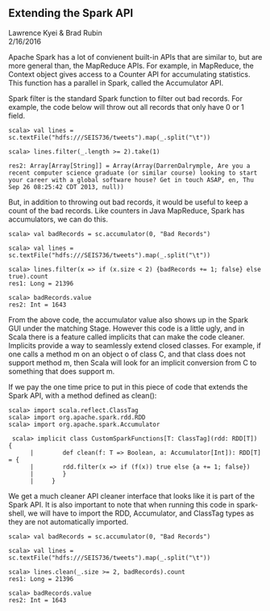 ## Extending the Spark API ##

Lawrence Kyei & Brad Rubin  
2/16/2016

Apache Spark has a lot of convienent built-in APIs that are similar to, but are more general than, the MapReduce APIs. For example, in MapReduce, the Context object gives access to a Counter API for accumulating statistics. This function has a parallel in Spark, called the Accumulator API.

Spark filter is the standard Spark function to filter out bad records. For example, the code below will throw out all records that only have 0 or 1 field.

    scala> val lines = sc.textFile("hdfs:///SEIS736/tweets").map(_.split("\t"))
 
    scala> lines.filter(_.length >= 2).take(1)
    
    res2: Array[Array[String]] = Array(Array(DarrenDalrymple, Are you a recent computer science graduate (or similar course) looking to start your career with a global software house? Get in touch ASAP, en, Thu Sep 26 08:25:42 CDT 2013, null))


But, in addition to throwing out bad records, it would be useful to keep a count of the bad records. Like counters in Java MapReduce, Spark has accumulators, we can do this.

    scala> val badRecords = sc.accumulator(0, "Bad Records")
   
    scala> val lines = sc.textFile("hdfs:///SEIS736/tweets").map(_.split("\t"))
    
    scala> lines.filter(x => if (x.size < 2) {badRecords += 1; false} else true).count
    res1: Long = 21396

    scala> badRecords.value
    res2: Int = 1643

From the above code, the accumulator value also shows up in the Spark GUI under the matching Stage. However this code is a little ugly, and in Scala there is a feature called implicits that can make the code cleaner. Implicits provide a way to seamlessly extend closed classes. For example, if one calls a method m on an object o of class C, and that class does not support method m, then Scala will look for an implicit conversion from C to something that does support m.

If we pay the one time price to put in this piece of code that extends the Spark API, with a method defined as clean():

    scala> import scala.reflect.ClassTag
    scala> import org.apache.spark.rdd.RDD                               
    scala> import org.apache.spark.Accumulator

     scala> implicit class CustomSparkFunctions[T: ClassTag](rdd: RDD[T]) {
          |        def clean(f: T => Boolean, a: Accumulator[Int]): RDD[T] = {
          |        rdd.filter(x => if (f(x)) true else {a += 1; false})
          |        }
          |     }

We get a much cleaner API cleaner interface that looks like it is part of the Spark API. It is also important to note that when running this code in spark-shell, we will have to import the RDD, Accumulator, and ClassTag types as they are not automatically imported.

    scala> val badRecords = sc.accumulator(0, "Bad Records")

    scala> val lines = sc.textFile("hdfs:///SEIS736/tweets").map(_.split("\t"))

    scala> lines.clean(_.size >= 2, badRecords).count
    res1: Long = 21396
    
    scala> badRecords.value
    res2: Int = 1643
